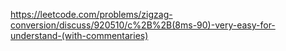 https://leetcode.com/problems/zigzag-conversion/discuss/920510/c%2B%2B(8ms-90)-very-easy-for-understand-(with-commentaries)